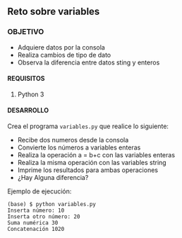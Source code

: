  	
## Reto sobre variables 

### OBJETIVO 

- Adquiere datos por la consola
- Realiza cambios de tipo de dato
- Observa la diferencia entre datos sting y enteros

#### REQUISITOS 

1. Python 3

#### DESARROLLO
Crea el programa `variables.py` que realice lo siguiente:

- Recibe dos numeros desde la consola
- Convierte los números a variables enteras
- Realiza la operación a = b+c con las variables enteras
- Realiza la misma operación con las variables string
- Imprime los resultados para ambas operaciones 
- ¿Hay Alguna diferencia?

Ejemplo de ejecución:

```
(base) $ python variables.py 
Inserta número: 10
Inserta otro número: 20
Suma numérica 30
Concatenación 1020
```
